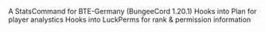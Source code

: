 A StatsCommand for BTE-Germany (BungeeCord 1.20.1)
Hooks into Plan for player analystics
Hooks into LuckPerms for rank & permission information

